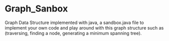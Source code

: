 # Graph_Sanbox
Graph Data Structure implemented with java, a sandbox.java file to implement your own code and play around with this graph structure such as (traversing, finding a node, generating a minimum spanning tree).
